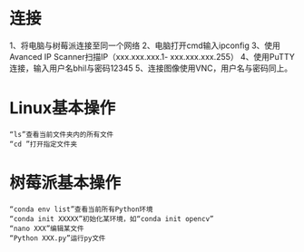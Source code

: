 # 连接
1、将电脑与树莓派连接至同一个网络
2、电脑打开cmd输入ipconfig
3、使用Avanced IP Scanner扫描IP（xxx.xxx.xxx.1- xxx.xxx.xxx.255）
4、使用PuTTY连接，输入用户名bhil与密码12345
5、连接图像使用VNC，用户名与密码同上。



# Linux基本操作
	“ls”查看当前文件夹内的所有文件
	“cd ”打开指定文件夹

# 树莓派基本操作
	“conda env list”查看当前所有Python环境
	“conda init XXXXX”初始化某环境，如“conda init opencv”
	“nano XXX”编辑某文件
	“Python XXX.py”运行py文件